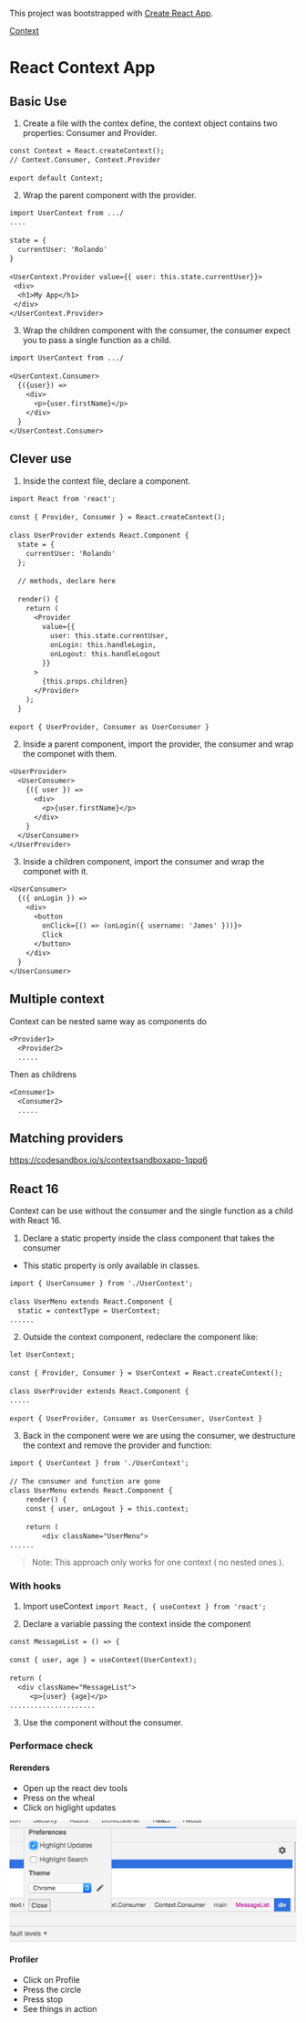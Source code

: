 This project was bootstrapped with [Create React App](https://github.com/facebook/create-react-app).

[Context](https://reactjs.org/docs/context.html)

# React Context App

## Basic Use

1. Create a file with the contex define, the context object contains two properties: Consumer and Provider.

```JS
const Context = React.createContext();
// Context.Consumer, Context.Provider

export default Context;
```

2. Wrap the parent component with the provider.


```JS
import UserContext from .../
....

state = {
  currentUser: 'Rolando'
}

<UserContext.Provider value={{ user: this.state.currentUser}}>
 <div>
  <h1>My App</h1>
 </div>
</UserContext.Provider>
```

3. Wrap the children component with the consumer, the consumer expect you to pass a single function as a child.

```JS
import UserContext from .../

<UserContext.Consumer>
  {({user}) => 
    <div>
      <p>{user.firstName}</p>
    </div>
  }
</UserContext.Consumer>
```

## Clever use

1. Inside the context file, declare a component.

```JS
import React from 'react';

const { Provider, Consumer } = React.createContext();

class UserProvider extends React.Component {
  state = {
    currentUser: 'Rolando'
  };

  // methods, declare here

  render() {
    return (
      <Provider
        value={{
          user: this.state.currentUser,
          onLogin: this.handleLogin,
          onLogout: this.handleLogout
        }}
      >
        {this.props.children}
      </Provider>
    );
  }

export { UserProvider, Consumer as UserConsumer }

```

2. Inside a parent component, import the provider, the consumer and wrap the componet with them.

```JS
<UserProvider>
  <UserConsumer>
    {({ user }) =>
      <div>
        <p>{user.firstName}</p>
      </div>
    }
  </UserConsumer>
</UserProvider>
```

3. Inside a children component, import the consumer and wrap the componet with it.

```JS
<UserConsumer>
  {({ onLogin }) =>
    <div>
      <button 
        onClick={() => (onLogin({ username: 'James' }))}>
        Click
      </button>
    </div>    
  }
</UserConsumer>
```
## Multiple context

Context can be nested same way as components do

```JS
<Provider1>
  <Provider2>
  .....
```

Then as childrens

```JS
<Consumer1>
  <Consumer2>
  .....
```
## Matching providers

https://codesandbox.io/s/contextsandboxapp-1qpq6

## React 16

Context can be use without the consumer and the single function as a child with React 16.

1. Declare a static property inside the class component that takes the consumer

* This static property is only available in classes.

```JS
import { UserConsumer } from './UserContext';

class UserMenu extends React.Component {
  static = contextType = UserContext;
......

```

2. Outside the context component, redeclare the component like:

```JS
let UserContext;

const { Provider, Consumer } = UserContext = React.createContext();

class UserProvider extends React.Component {
.....

export { UserProvider, Consumer as UserConsumer, UserContext }

```

3. Back in the component were we are using the consumer, we destructure the context and remove the provider and function:

```JS
import { UserContext } from './UserContext';

// The consumer and function are gone
class UserMenu extends React.Component {
	render() {
	const { user, onLogout } = this.context;

	return (
		<div className="UserMenu">
......

```
> Note: This approach only works for one context ( no nested ones ).

### With hooks

1. Import useContext ```import React, { useContext } from 'react';```

2. Declare a variable passing the context inside the component

```JS
const MessageList = () => {

const { user, age } = useContext(UserContext);

return (
  <div className="MessageList">
     <p>{user} {age}</p>
.....................
```

3. Use the component without the consumer.

### Performace check

#### Rerenders
- Open up the react dev tools
- Press on the wheal
- Click on higlight updates

![react-dev tools](src/assets/react-dev-tools.png)

#### Profiler
- Click on Profile
- Press the circle
- Press stop
- See things in action